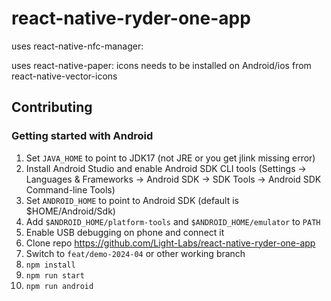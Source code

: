 # react-native-ryder-one-app

uses react-native-nfc-manager:

uses react-native-paper: icons needs to be installed on Android/ios from react-native-vector-icons

## Contributing

### Getting started with Android

1. Set `JAVA_HOME` to point to JDK17 (not JRE or you get jlink missing error)
1. Install Android Studio and enable Android SDK CLI tools (Settings -> Languages & Frameworks -> Android SDK -> SDK Tools -> Android SDK Command-line Tools)
1. Set `ANDROID_HOME` to point to Android SDK (default is $HOME/Android/Sdk)
1. Add `$ANDROID_HOME/platform-tools` and `$ANDROID_HOME/emulator` to `PATH`
1. Enable USB debugging on phone and connect it
1. Clone repo https://github.com/Light-Labs/react-native-ryder-one-app
1. Switch to `feat/demo-2024-04` or other working branch
1. `npm install`
1. `npm run start`
1. `npm run android`

